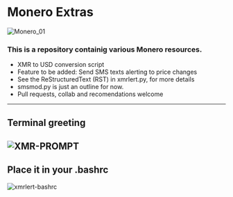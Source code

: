# Monero Extras
![Monero_01](https://user-images.githubusercontent.com/46334926/163393880-43fdf526-20b2-4261-b846-aac3fd09e63d.jpg)

### This is a repository containig various Monero resources. 
- XMR to USD conversion script 
- Feature to be added: Send SMS texts alerting to price changes
- See the ReStructuredText (RST) in xmrlert.py, for more details
- smsmod.py is just an outline for now.
- Pull requests, collab and recomendations welcome
---

Terminal greeting
---

![XMR-PROMPT](https://user-images.githubusercontent.com/46334926/164773834-30634cfc-1fbe-4992-9ab1-c1f8896a8013.png)
---

Place it in your .bashrc
---

![xmrlert-bashrc](https://user-images.githubusercontent.com/46334926/164773804-a6503187-b097-4bcb-8fa0-23f8bb5a9f43.png)
